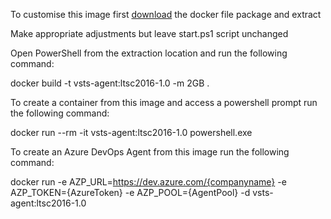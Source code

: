 To customise this image first [download](https://github.com/modalitysystems/modalitysoftware-docs/releases/download/Latest/vsts-agent-ltsc2016.zip) the docker file package and extract

Make appropriate adjustments but leave start.ps1 script unchanged

Open PowerShell from the extraction location and run the following command:

  docker build -t vsts-agent:ltsc2016-1.0 -m 2GB .

To create a container from this image and access a powershell prompt run the following command:

  docker run --rm -it vsts-agent:ltsc2016-1.0 powershell.exe

To create an Azure DevOps Agent from this image run the following command:

  docker run -e AZP_URL=https://dev.azure.com/{companyname} -e AZP_TOKEN={AzureToken} -e AZP_POOL={AgentPool} -d vsts-agent:ltsc2016-1.0
